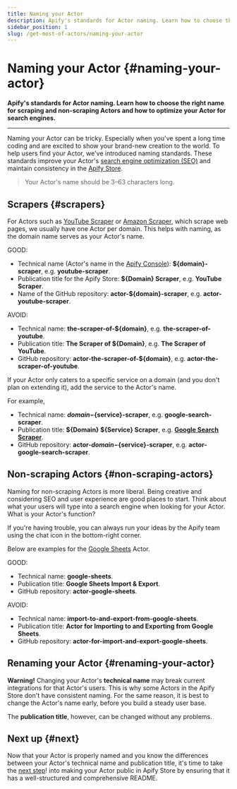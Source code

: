 ```yaml
---
title: Naming your Actor
description: Apify's standards for Actor naming. Learn how to choose the right name for scraping and non-scraping Actors and how to optimize your Actor for search engines.
sidebar_position: 1
slug: /get-most-of-actors/naming-your-actor
---
```


# Naming your Actor {#naming-your-actor}

**Apify's standards for Actor naming. Learn how to choose the right name for scraping and non-scraping Actors and how to optimize your Actor for search engines.**

---

Naming your Actor can be tricky. Especially when you've spent a long time coding and are excited to show your brand-new creation to the world. To help users find your Actor, we've introduced naming standards. These standards improve your Actor's [search engine optimization (SEO)](https://en.wikipedia.org/wiki/Search_engine_optimization) and maintain consistency in the [Apify Store](https://apify.com/store).

> Your Actor's name should be 3–63 characters long.

## Scrapers {#scrapers}

For Actors such as [YouTube Scraper](https://apify.com/streamers/youtube-scraper) or [Amazon Scraper](https://apify.com/junglee/amazon-crawler), which scrape web pages, we usually have one Actor per domain. This helps with naming, as the domain name serves as your Actor's name.

GOOD:

- Technical name (Actor's name in the [Apify Console](https://console.apify.com)): **${domain}-scraper**, e.g. **youtube-scraper**.
- Publication title for the Apify Store: **${Domain} Scraper**, e.g. **YouTube Scraper**.
- Name of the GitHub repository: **actor-${domain}-scraper**, e.g. **actor-youtube-scraper**.

AVOID:

- Technical name: **the-scraper-of-${domain}**, e.g. **the-scraper-of-youtube**.
- Publication title: **The Scraper of ${Domain}**, e.g. **The Scraper of YouTube**.
- GitHub repository: **actor-the-scraper-of-${domain}**, e.g. **actor-the-scraper-of-youtube**.

If your Actor only caters to a specific service on a domain (and you don't plan on extending it), add the service to the Actor's name.

For example,

- Technical name: **${domain}-${service}-scraper**, e.g. **google-search-scraper**.
- Publication title: **${Domain} ${Service} Scraper**, e.g. [**Google Search Scraper**](https://apify.com/apify/google-search-scraper).
- GitHub repository: **actor-${domain}-${service}-scraper**, e.g. **actor-google-search-scraper**.

## Non-scraping Actors {#non-scraping-actors}

Naming for non-scraping Actors is more liberal. Being creative and considering SEO and user experience are good places to start. Think about what your users will type into a search engine when looking for your Actor. What is your Actor's function?

If you're having trouble, you can always run your ideas by the Apify team using the chat icon in the bottom-right corner.

Below are examples for the [Google Sheets](https://apify.com/lukaskrivka/google-sheets) Actor.

GOOD:

- Technical name: **google-sheets**.
- Publication title: **Google Sheets Import & Export**.
- GitHub repository: **actor-google-sheets**.

AVOID:

- Technical name: **import-to-and-export-from-google-sheets**.
- Publication title: **Actor for Importing to and Exporting from Google Sheets**.
- GitHub repository: **actor-for-import-and-export-google-sheets**.

## Renaming your Actor {#renaming-your-actor}

**Warning!** Changing your Actor's **technical name** may break current integrations for that Actor's users. This is why some Actors in the Apify Store don't have consistent naming. For the same reason, it is best to change the Actor's name early, before you build a steady user base.

The **publication title**, however, can be changed without any problems.

## Next up {#next}

Now that your Actor is properly named and you know the differences between your Actor's technical name and publication title, it's time to take the [next step](./actor_readme.md)! into making your Actor public in Apify Store by ensuring that it has a well-structured and comprehensive README.
